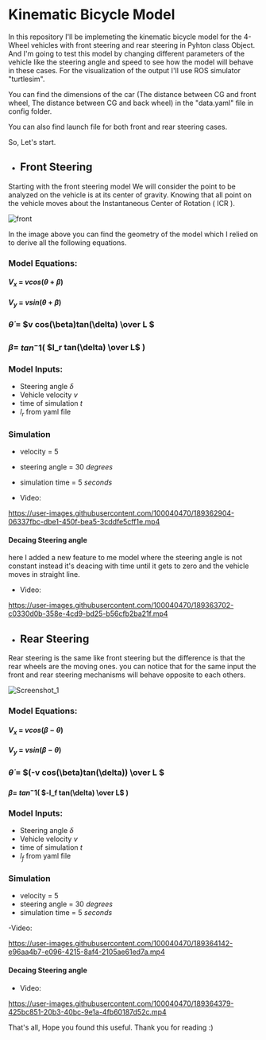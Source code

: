 # Kinematic Bicycle Model
In this repository I'll be implemeting the kinematic bicycle model for the 4-Wheel vehicles with front steering and rear steering in Pyhton class Object. And I'm going to test this model by changing different parameters of the vehicle like the steering angle and speed to see how the model will behave in these cases. For the visualization of the output I'll use ROS simulator "turtlesim".

You can find the dimensions of the car (The distance between CG and front wheel, The distance between CG and back wheel) in the "data.yaml" file in config folder.

You can also find launch file for both front and rear steering cases.

So, Let's start.

- ## Front Steering
Starting with the front steering model We will consider the point to be analyzed on the vehicle is at its center of gravity.
Knowing that all point on the vehicle moves about the Instantaneous Center of Rotation ( ICR ).

![front](https://miro.medium.com/max/940/1*WKEsm54kLK2thpYlxii14g.png)

In the image above you can find the geometry of the model which I relied on to derive all the following equations.

### Model Equations:
#### $V_x$ = $vcos{(\theta + \beta)}$
#### $V_y$ = $vsin{(\theta + \beta)}$
### $\dot{\theta}$ = $v cos(\beta)tan(\delta) \over L $
### $\beta  =$ $tan^-1($ $l_r tan(\delta) \over L$ $)$
### Model Inputs:
- Steering angle $\delta$
- Vehicle velocity $v$
- time of simulation $t$
- $l_r$ from yaml file

### Simulation
- velocity = 5
- steering angle = 30 $degrees$
- simulation time = 5 $seconds$

- Video:

https://user-images.githubusercontent.com/100040470/189362904-06337fbc-dbe1-450f-bea5-3cddfe5cff1e.mp4

#### Decaing Steering angle
here I added a new feature to me model where the steering angle is not constant instead it's deacing with time until it gets to zero and the vehicle moves in straight line.

- Video:

https://user-images.githubusercontent.com/100040470/189363702-c0330d0b-358e-4cd9-bd25-b56cfb2ba21f.mp4

- ## Rear Steering
Rear steering is the same like front steering but the difference is that the rear wheels are the moving ones. 
you can notice that for the same input the front and rear steering mechanisms will behave opposite to each others.

![Screenshot_1](https://user-images.githubusercontent.com/100040470/189375062-e3c91206-90cb-449c-a3f9-52f8b0916567.png)

### Model Equations:
#### $V_x$ = $vcos{(\beta - \theta)}$
#### $V_y$ = $vsin{(\beta - \theta)}$
### $\dot{\theta}$ = $(-v cos(\beta)tan(\delta)) \over L $
#### $\beta  =$ $tan^-1($ $-l_f tan(\delta) \over L$ $)$

### Model Inputs:
- Steering angle $\delta$
- Vehicle velocity $v$
- time of simulation $t$
- $l_f$ from yaml file

### Simulation
- velocity = 5
- steering angle = 30 $degrees$
- simulation time = 5 $seconds$

-Video:

https://user-images.githubusercontent.com/100040470/189364142-e96aa4b7-e096-4215-8af4-2105ae61ed7a.mp4

#### Decaing Steering angle
- Video:

https://user-images.githubusercontent.com/100040470/189364379-425bc851-20b3-40bc-9e1a-4fb60187d52c.mp4

That's all, Hope you found this useful. Thank you for reading :)
